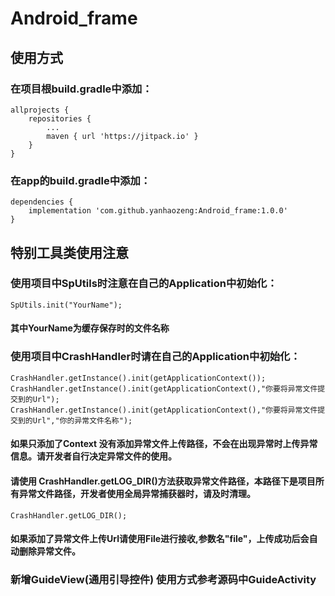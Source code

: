 # Android_frame
## 使用方式
### 在项目根build.gradle中添加：
```
allprojects {
	repositories {
		...
		maven { url 'https://jitpack.io' }
	}
}
```
### 在app的build.gradle中添加：
```
dependencies {
	implementation 'com.github.yanhaozeng:Android_frame:1.0.0'
}
```
## 特别工具类使用注意
### 使用项目中SpUtils时注意在自己的Application中初始化：
```
SpUtils.init("YourName");
```
#### 其中YourName为缓存保存时的文件名称

### 使用项目中CrashHandler时请在自己的Application中初始化：
```
CrashHandler.getInstance().init(getApplicationContext());
CrashHandler.getInstance().init(getApplicationContext(),"你要将异常文件提交到的Url");
CrashHandler.getInstance().init(getApplicationContext(),"你要将异常文件提交到的Url","你的异常文件名称");
```
#### 如果只添加了Context 没有添加异常文件上传路径，不会在出现异常时上传异常信息。请开发者自行决定异常文件的使用。
#### 请使用 CrashHandler.getLOG_DIR()方法获取异常文件路径，本路径下是项目所有异常文件路径，开发者使用全局异常捕获器时，请及时清理。
```
CrashHandler.getLOG_DIR();
```
#### 如果添加了异常文件上传Url请使用File进行接收,参数名"file"，上传成功后会自动删除异常文件。
### 新增GuideView(通用引导控件) 使用方式参考源码中GuideActivity

